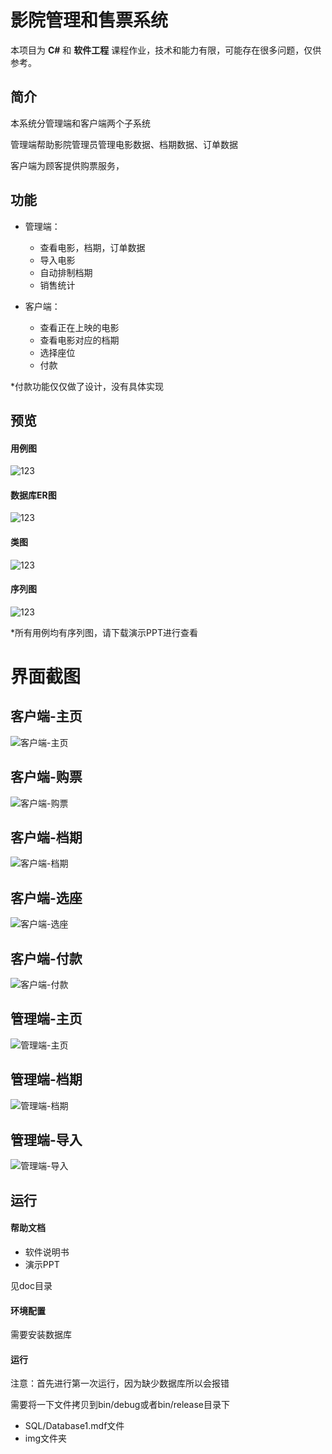 
# 影院管理和售票系统
本项目为 **C#** 和 **软件工程** 课程作业，技术和能力有限，可能存在很多问题，仅供参考。

## 简介

本系统分管理端和客户端两个子系统

管理端帮助影院管理员管理电影数据、档期数据、订单数据

客户端为顾客提供购票服务，

## 功能
* 管理端：
  - 查看电影，档期，订单数据
  - 导入电影
  - 自动排制档期
  - 销售统计

* 客户端：
  - 查看正在上映的电影
  - 查看电影对应的档期
  - 选择座位
  - 付款

*付款功能仅仅做了设计，没有具体实现

## 预览

#### 用例图
![123](http://llag.net/markdown-img/0.用例图.png)
#### 数据库ER图
![123](http://llag.net/markdown-img/0.ER图.png)
#### 类图
![123](http://llag.net/markdown-img/0.类图.png)
#### 序列图
![123](http://llag.net/markdown-img/0.序列图-购票.png)

*所有用例均有序列图，请下载演示PPT进行查看

# 界面截图

## 客户端-主页
![客户端-主页](http://llag.net/markdown-img/2.1.客户端-主页.png)
## 客户端-购票
![客户端-购票](http://llag.net/markdown-img/2.2.客户端-购票_2.png)
## 客户端-档期
![客户端-档期](http://llag.net/markdown-img/2.5.客户端-档期.png)
## 客户端-选座
![客户端-选座](http://llag.net/markdown-img/2.4.客户端-选座.png)
## 客户端-付款
![客户端-付款](http://llag.net/markdown-img/2.6.客户端-付款.png)


## 管理端-主页
![管理端-主页](http://llag.net/markdown-img/1.1.管理端-主页.png)
## 管理端-档期
![管理端-档期](http://llag.net/markdown-img/1.2.管理端-档期_2.png)
## 管理端-导入
![管理端-导入](http://llag.net/markdown-img/1.3.管理端-导入.png)


## 运行


#### 帮助文档
* 软件说明书
* 演示PPT

见doc目录

#### 环境配置
需要安装数据库

#### 运行
注意：首先进行第一次运行，因为缺少数据库所以会报错

需要将一下文件拷贝到bin/debug或者bin/release目录下

* SQL/Database1.mdf文件
* img文件夹




